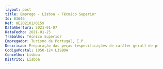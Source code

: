 ```yaml
--- 
layout: post
title: Emprego - Lisboa - Técnico Superior
Id: 83646
Ref: OE202101/0159
DataAbertura: 2021-01-07
DataFecho: 2021-01-25
Trabalho: Técnico Superior
Empregador: Turismo de Portugal, I.P.
Descricao: Preparação das peças (especificações de caráter geral) de procedimentos de aquisição de bens, serviços e empreitadas de obras públicas  Apoio na tramitação processual dos procedimentos de contratação pública  Registo e monitorização de consumos energéticos  Elaboração de propostas financeiras  Acompanhamento financeiro dos contratos designadamente, no âmbito da validação das faturas e libertação das cauções  Apoio na preparação e acompanhamento de candidaturas a fundos comunitários.
CodigoPostal: 1050-124 LISBOA
Concelho: Lisboa
Distrito: Lisboa
--- 
```

